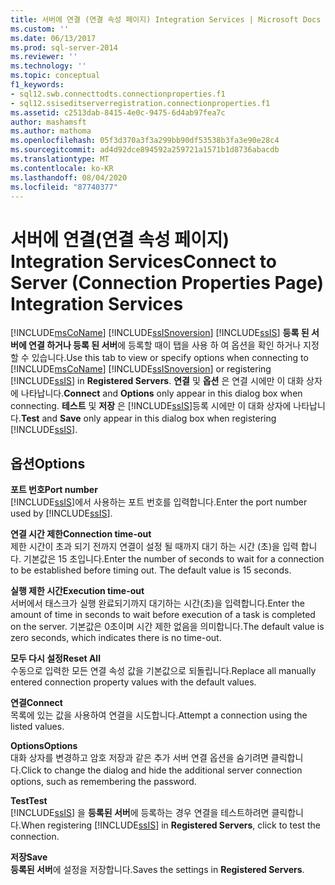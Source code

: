 ```yaml
---
title: 서버에 연결 (연결 속성 페이지) Integration Services | Microsoft Docs
ms.custom: ''
ms.date: 06/13/2017
ms.prod: sql-server-2014
ms.reviewer: ''
ms.technology: ''
ms.topic: conceptual
f1_keywords:
- sql12.swb.connecttodts.connectionproperties.f1
- sql12.ssiseditserverregistration.connectionproperties.f1
ms.assetid: c2513dab-8415-4e0c-9475-6d4ab97fea7c
author: mashamsft
ms.author: mathoma
ms.openlocfilehash: 05f3d370a3f3a299bb90df53538b3fa3e90e28c4
ms.sourcegitcommit: ad4d92dce894592a259721a1571b1d8736abacdb
ms.translationtype: MT
ms.contentlocale: ko-KR
ms.lasthandoff: 08/04/2020
ms.locfileid: "87740377"
---
```

# <a name="connect-to-server-connection-properties-page-integration-services"></a><span data-ttu-id="cb5f9-102">서버에 연결(연결 속성 페이지) Integration Services</span><span class="sxs-lookup"><span data-stu-id="cb5f9-102">Connect to Server (Connection Properties Page) Integration Services</span></span>
  <span data-ttu-id="cb5f9-103">[!INCLUDE[msCoName](../includes/msconame-md.md)] [!INCLUDE[ssISnoversion](../includes/ssisnoversion-md.md)] [!INCLUDE[ssIS](../includes/ssis-md.md)] **등록 된 서버에 연결 하거나 등록 된 서버**에 등록할 때이 탭을 사용 하 여 옵션을 확인 하거나 지정할 수 있습니다.</span><span class="sxs-lookup"><span data-stu-id="cb5f9-103">Use this tab to view or specify options when connecting to [!INCLUDE[msCoName](../includes/msconame-md.md)] [!INCLUDE[ssISnoversion](../includes/ssisnoversion-md.md)] or registering [!INCLUDE[ssIS](../includes/ssis-md.md)] in **Registered Servers**.</span></span> <span data-ttu-id="cb5f9-104">**연결** 및 **옵션** 은 연결 시에만 이 대화 상자에 나타납니다.</span><span class="sxs-lookup"><span data-stu-id="cb5f9-104">**Connect** and **Options** only appear in this dialog box when connecting.</span></span> <span data-ttu-id="cb5f9-105">**테스트** 및 **저장** 은 [!INCLUDE[ssIS](../includes/ssis-md.md)]등록 시에만 이 대화 상자에 나타납니다.</span><span class="sxs-lookup"><span data-stu-id="cb5f9-105">**Test** and **Save** only appear in this dialog box when registering [!INCLUDE[ssIS](../includes/ssis-md.md)].</span></span>  
  
## <a name="options"></a><span data-ttu-id="cb5f9-106">옵션</span><span class="sxs-lookup"><span data-stu-id="cb5f9-106">Options</span></span>  
 <span data-ttu-id="cb5f9-107">**포트 번호**</span><span class="sxs-lookup"><span data-stu-id="cb5f9-107">**Port number**</span></span>  
 <span data-ttu-id="cb5f9-108">[!INCLUDE[ssIS](../includes/ssis-md.md)]에서 사용하는 포트 번호를 입력합니다.</span><span class="sxs-lookup"><span data-stu-id="cb5f9-108">Enter the port number used by [!INCLUDE[ssIS](../includes/ssis-md.md)].</span></span>  
  
 <span data-ttu-id="cb5f9-109">**연결 시간 제한**</span><span class="sxs-lookup"><span data-stu-id="cb5f9-109">**Connection time-out**</span></span>  
 <span data-ttu-id="cb5f9-110">제한 시간이 초과 되기 전까지 연결이 설정 될 때까지 대기 하는 시간 (초)을 입력 합니다. 기본값은 15 초입니다.</span><span class="sxs-lookup"><span data-stu-id="cb5f9-110">Enter the number of seconds to wait for a connection to be established before timing out. The default value is 15 seconds.</span></span>  
  
 <span data-ttu-id="cb5f9-111">**실행 제한 시간**</span><span class="sxs-lookup"><span data-stu-id="cb5f9-111">**Execution time-out**</span></span>  
 <span data-ttu-id="cb5f9-112">서버에서 태스크가 실행 완료되기까지 대기하는 시간(초)을 입력합니다.</span><span class="sxs-lookup"><span data-stu-id="cb5f9-112">Enter the amount of time in seconds to wait before execution of a task is completed on the server.</span></span> <span data-ttu-id="cb5f9-113">기본값은 0초이며 시간 제한 없음을 의미합니다.</span><span class="sxs-lookup"><span data-stu-id="cb5f9-113">The default value is zero seconds, which indicates there is no time-out.</span></span>  
  
 <span data-ttu-id="cb5f9-114">**모두 다시 설정**</span><span class="sxs-lookup"><span data-stu-id="cb5f9-114">**Reset All**</span></span>  
 <span data-ttu-id="cb5f9-115">수동으로 입력한 모든 연결 속성 값을 기본값으로 되돌립니다.</span><span class="sxs-lookup"><span data-stu-id="cb5f9-115">Replace all manually entered connection property values with the default values.</span></span>  
  
 <span data-ttu-id="cb5f9-116">**연결**</span><span class="sxs-lookup"><span data-stu-id="cb5f9-116">**Connect**</span></span>  
 <span data-ttu-id="cb5f9-117">목록에 있는 값을 사용하여 연결을 시도합니다.</span><span class="sxs-lookup"><span data-stu-id="cb5f9-117">Attempt a connection using the listed values.</span></span>  
  
 <span data-ttu-id="cb5f9-118">**Options**</span><span class="sxs-lookup"><span data-stu-id="cb5f9-118">**Options**</span></span>  
 <span data-ttu-id="cb5f9-119">대화 상자를 변경하고 암호 저장과 같은 추가 서버 연결 옵션을 숨기려면 클릭합니다.</span><span class="sxs-lookup"><span data-stu-id="cb5f9-119">Click to change the dialog and hide the additional server connection options, such as remembering the password.</span></span>  
  
 <span data-ttu-id="cb5f9-120">**Test**</span><span class="sxs-lookup"><span data-stu-id="cb5f9-120">**Test**</span></span>  
 <span data-ttu-id="cb5f9-121">[!INCLUDE[ssIS](../includes/ssis-md.md)] 을 **등록된 서버**에 등록하는 경우 연결을 테스트하려면 클릭합니다.</span><span class="sxs-lookup"><span data-stu-id="cb5f9-121">When registering [!INCLUDE[ssIS](../includes/ssis-md.md)] in **Registered Servers**, click to test the connection.</span></span>  
  
 <span data-ttu-id="cb5f9-122">**저장**</span><span class="sxs-lookup"><span data-stu-id="cb5f9-122">**Save**</span></span>  
 <span data-ttu-id="cb5f9-123">**등록된 서버**에 설정을 저장합니다.</span><span class="sxs-lookup"><span data-stu-id="cb5f9-123">Saves the settings in **Registered Servers**.</span></span>  
  
  
